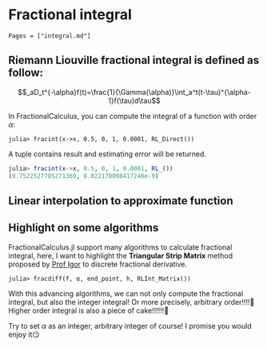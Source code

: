 # Fractional integral

```@contents
Pages = ["integral.md"]
```

## Riemann Liouville fractional integral is defined as follow:

```math
_aD_t^{-\alpha}f(t)=\frac{1}{\Gamma(\alpha)}\int_a^t(t-\tau)^{\alpha-1}f(\tau)d\tau
```
In FractionalCalculus, you can compute the integral of a function with order $\alpha$:

```julia-repl
julia> fracint(x->x, 0.5, 0, 1, 0.0001, RL_Direct())
```

A tuple contains result and estimating error will be returned.

```julia
julia> fracint(x->x, 0.5, 0, 1, 0.0001, RL_())
(0.7522527785271369, 8.022170098417246e-9)
```

## Linear interpolation to approximate function

## Highlight on some algorithms

FractionalCalculus.jl support many algorithms to calculate fractional integral, here, I want to highlight the **Triangular Strip Matrix** method proposed by [Prof Igor](http://people.tuke.sk/igor.podlubny/index.html) to discrete fractional derivative.

```julia-repl
julia> fracdiff(f, α, end_point, h, RLInt_Matrix())
```

With this advancing algorithms, we can not only compute the fractional integral, but also the integer integral! Or more precisely, arbitrary order!!!!🙌 Higher order integral is also a piece of cake!!!!!!🎉

Try to set $\alpha$ as an integer, arbitrary integer of course! I promise you would enjoy it😏